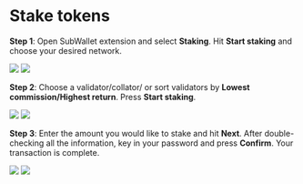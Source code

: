 # Stake tokens

**Step 1**: Open SubWallet extension and select **Staking**. Hit **Start staking** and choose your desired network.

![ ](<../../../.gitbook/assets/Screen Shot 2022-06-24 at 13.40.55.png>) ![](<../../../.gitbook/assets/Screen Shot 2022-06-24 at 13.41.10.png>)

**Step 2**: Choose a validator/collator/ or sort validators by **Lowest commission/Highest return**. Press **Start staking**.

![](<../../../.gitbook/assets/Screen Shot 2022-06-24 at 14.00.16.png>) ![](<../../../.gitbook/assets/Screen Shot 2022-06-24 at 14.00.46.png>)

**Step 3**: Enter the amount you would like to stake and hit **Next**. After double-checking all the information, key in your password and press **Confirm**. Your transaction is complete.

![ ](<../../../.gitbook/assets/Screen Shot 2022-06-24 at 14.01.00.png>) ![](<../../../.gitbook/assets/Screen Shot 2022-06-24 at 14.01.20.png>)

